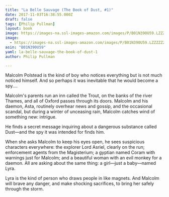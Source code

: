 ```yaml
---
title: "La Belle Sauvage (The Book of Dust, #1)"
date: 2017-11-03T16:38:55.000Z
draft: false
tags: [Philip Pullman]
layout: book
image: https://images-na.ssl-images-amazon.com/images/P/B01N390U59.LZZZZZZZ.jpg
image: 
  - https://images-na.ssl-images-amazon.com/images/P/B01N390U59.LZZZZZZZ.jpg
asin: "B01N390U59"
yaml: la-belle-sauvage-the-book-of-dust-1
author: Philip Pullman

---
```


Malcolm Polstead is the kind of boy who notices everything but is not much noticed himself. And so perhaps it was inevitable that he would become a spy....  
  
Malcolm's parents run an inn called the Trout, on the banks of the river Thames, and all of Oxford passes through its doors. Malcolm and his daemon, Asta, routinely overhear news and gossip, and the occasional scandal, but during a winter of unceasing rain, Malcolm catches wind of something new: intrigue.   
  
He finds a secret message inquiring about a dangerous substance called Dust—and the spy it was intended for finds him.   
  
When she asks Malcolm to keep his eyes open, he sees suspicious characters everywhere: the explorer Lord Asriel, clearly on the run; enforcement agents from the Magisterium; a gyptian named Coram with warnings just for Malcolm; and a beautiful woman with an evil monkey for a daemon. All are asking about the same thing: a girl—just a baby—named Lyra.  
  
Lyra is the kind of person who draws people in like magnets. And Malcolm will brave any danger, and make shocking sacrifices, to bring her safely through the storm.